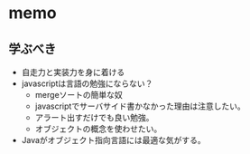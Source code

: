 # memo

## 学ぶべき
+ 自走力と実装力を身に着ける
+ javascriptは言語の勉強にならない？
  + mergeソートの簡単な奴
  + javascriptでサーバサイド書かなかった理由は注意したい。
  + アラート出すだけでも良い勉強。
  + オブジェクトの概念を使わせたい。
+ Javaがオブジェクト指向言語には最適な気がする。